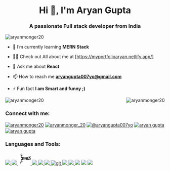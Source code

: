 <h1 align="center">Hi 👋, I'm Aryan Gupta</h1>
<h3 align="center">A passionate Full stack developer from India</h3>

<p align="left"> <img src="https://komarev.com/ghpvc/?username=aryanmonger20" alt="aryanmonger20" /> </p>

- 🌱 I’m currently learning **MERN Stack**

- 👨‍💻 Check out All about me at [https://myportfolioaryan.netlify.app/]

- 💬 Ask me about **React**

- 📫 How to reach me **aryangupta007yo@gmail.com**

- ⚡ Fun fact **I am Smart and funny ;)**

<p><img align="left" src="https://github-readme-stats.vercel.app/api/top-langs/?username=aryanmonger20&layout=compact" alt="aryanmonger20" /></p>

<p>&nbsp;<img align="right" src="https://github-readme-stats.vercel.app/api?username=aryanmonger20&show_icons=true" alt="aryanmonger20" /></p>

<p align="center">
<h3 align="left">Connect with me:</h3>
<a href="https://instagram.com/aryanmonger20" target="blank"><img align="center" src="https://cdn.jsdelivr.net/npm/simple-icons@3.0.1/icons/instagram.svg" alt="aryanmonger20" height="30" width="40" /></a>
<a href="https://www.codechef.com/users/aryanmonger_20" target="blank"><img align="center" src="https://cdn.jsdelivr.net/npm/simple-icons@3.1.0/icons/codechef.svg" alt="aryanmonger_20" height="30" width="40" /></a>
<a href="https://www.hackerearth.com/@aryangupta007yo" target="blank"><img align="center" src="https://cdn.jsdelivr.net/npm/simple-icons@3.0.1/icons/hackerearth.svg" alt="@aryangupta007yo" height="30" width="40" /></a>
<a href="https://www.linkedin.com/in/aryan-gupta-0b0286197/" target="blank"><img align="center" src="https://cdn.jsdelivr.net/npm/simple-icons@3.0.1/icons/linkedin.svg" alt="aryan gupta" height="30" width="40" /></a>
<a href="https://www.facebook.com/profile.php?id=100006797169220" target="blank"><img align="center" src="https://cdn.jsdelivr.net/npm/simple-icons@3.0.1/icons/facebook.svg" alt="aryan gupta" height="30" width="40" /></a>

</p>

<h3 align="left">Languages and Tools:</h3>
<p align="left"> <a href="https://developer.android.com" target="_blank"> <img src="https://img.icons8.com/color/48/000000/android-os.png"/> </a> <a href="https://www.cprogramming.com/" target="_blank"> <img src="https://img.icons8.com/color/48/000000/c-programming.png"/> </a> <a href="https://canvasjs.com" target="_blank"> <img src="https://raw.githubusercontent.com/Hardik0307/Hardik0307/master/assets/canvasjs-charts.svg" alt="canvasjs" width="40" height="40"/> </a> <a href="https://www.w3schools.com/cpp/" target="_blank"> <img src="https://img.icons8.com/color/48/000000/c-plus-plus-logo.png"/> </a> <a href="https://www.w3schools.com/css/" target="_blank"> <img src="https://img.icons8.com/color/48/000000/css3.png"/> </a> <a href="https://firebase.google.com/" target="_blank"> <img src="https://img.icons8.com/color/48/000000/firebase.png"/> </a> <a href="https://git-scm.com/" target="_blank"> <img src="https://www.vectorlogo.zone/logos/git-scm/git-scm-icon.svg" alt="git" width="40" height="40"/> </a> <a href="https://www.w3.org/html/" target="_blank"> <img src="https://img.icons8.com/color/48/000000/html-5.png"/> </a> <a href="https://www.mongodb.com/" target="_blank"> <img src="https://img.icons8.com/color/48/000000/mongodb.png"/> </a> <a href="https://nodejs.org" target="_blank"> <img src="https://img.icons8.com/color/48/000000/nodejs.png"/></a> <a href="https://www.photoshop.com/en" target="_blank"> <img src="https://img.icons8.com/fluent/48/000000/adobe-photoshop.png"/></a> <a href="https://reactjs.org/" target="_blank"> <img src="https://img.icons8.com/bubbles/48/000000/react.png"/> </a> </p>


